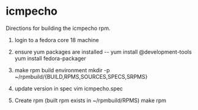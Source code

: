 icmpecho
========

Directions for building the icmpecho rpm.

1) login to a fedora core 18 machine

2) ensure yum packages are installed --
  yum install @development-tools
  yum install fedora-packager

3) make rpm build environment
  mkdir -p ~/rpmbuild/{BUILD,RPMS,SOURCES,SPECS,SRPMS}

4) update version in spec
  vim icmpecho.spec

5) Create rpm (built rpm exists in ~/rpmbuild/RPMS)
    make rpm
